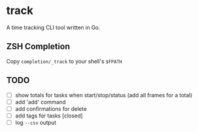 # track

A time tracking CLI tool written in Go.

## ZSH Completion

Copy `completion/_track` to your shell's `$FPATH`

## TODO

- [ ] show totals for tasks when start/stop/status (add all frames for a total)
- [ ] add 'add' command
- [ ] add confirmations for delete
- [ ] add tags for tasks [closed]
- [ ] log `--csv` output
